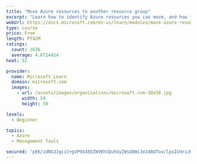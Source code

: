 ```yaml
---
title: "Move Azure resources to another resource group"
excerpt: "Learn how to identify Azure resources you can move, and how to move them to a new resource group."
webUrl: https://docs.microsoft.com/en-us/learn/modules/move-azure-resources-another-resource-group/
type: course
price: Free
length: PT42M
ratings:
  count: 3636
  average: 4.6724424
heat: 52

provider:
  name: Microsoft Learn
  domain: microsoft.com
  images:
    - url: /assets/images/organizations/microsoft.com-50x50.jpg
      width: 50
      height: 50

levels:
  - Beginner

topics:
  - Azure
  - Management Tools

secured: "pEK/1dNG3JgciC+gVP9S4EbZWVBhSQuhUyZWsQOWi3e24BUTov/lpsICHriJGQc2XZshhR2QkZATuYpxxom0rKG/bzgUfPth5Px2cgqVmcFFZRJ7xplICsyRhLmvbris1eVt/7Yq1uteO4wH2jk6ReCzT4V8gkEq2rxae679dkc3al6y3A/22+hqmedkvjbc4T1osSgo+ZLby8Agsk56Gl/nNFz0YSOusALvra6HeLVYgNIxJ0dCYKpcgDGu9mKV7JSs9fCfBjPc7ovOpzYitkbvrmtkSX589VSg/zrM/ZjkFZbnb6GQsUwKcwlBHdS6Qjayge3krWWDYIPEofuR76mRjeTtrwxR9ySYJDAbLrcp0r1H8Q3atLZG2zdmPRFpQTxXTtrHqg/bUWrPkwUB8qD39VeosG7qX4wVYw62rSw=;qhKeI73UHiXXS83HGZuqVg=="
---
```


